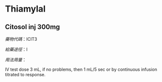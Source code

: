 # Thiamylal

## Citosol inj 300mg

*藥物代碼*：ICIT3

*給藥途徑*：I

*用法用量*：

IV test dose 3 mL, if no problems, then 1 mL/5 sec or by continuous infusion titrated to response.

